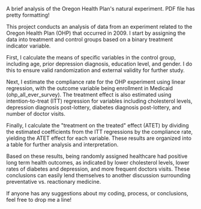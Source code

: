 A brief analysis of the Oregon Health Plan's natural experiment. PDF file has pretty formatting!

This project conducts an analysis of data from an experiment related to the Oregon Health Plan (OHP) that occurred in 2009. I start by assigning the data into treatment and control groups based on a binary treatment indicator variable.

First, I calculate the means of specific variables in the control group, including age, prior depression diagnosis, education level, and gender. I do this to ensure valid randomization and external validity for further study.

Next, I estimate the compliance rate for the OHP experiment using linear regression, with the outcome variable being enrollment in Medicaid (ohp_all_ever_survey). The treatment effect is also estimated using intention-to-treat (ITT) regression for variables including cholesterol levels, depression diagnosis post-lottery, diabetes diagnosis post-lottery, and number of doctor visits.

Finally, I calculate the "treatment on the treated" effect (ATET) by dividing the estimated coefficients from the ITT regressions by the compliance rate, yielding the ATET effect for each variable. These results are organized into a table for further analysis and interpretation.

Based on these results, being randomly assigned healthcare had positive long term health outcomes, as indicated by lower cholesterol levels, lower rates of diabetes and depression, and more frequent doctors visits. These conclusions can easily lend themselves to another discussion surrounding preventative vs. reactionary medicine.

If anyone has any suggestions about my coding, process, or conclusions, feel free to drop me a line!
